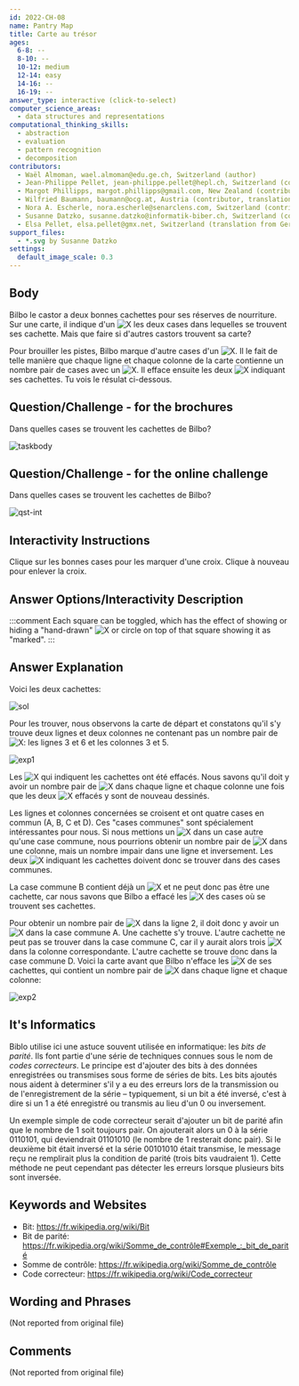```yaml
---
id: 2022-CH-08
name: Pantry Map
title: Carte au trésor
ages:
  6-8: --
  8-10: --
  10-12: medium
  12-14: easy
  14-16: --
  16-19: --
answer_type: interactive (click-to-select)
computer_science_areas:
  - data structures and representations
computational_thinking_skills:
  - abstraction
  - evaluation
  - pattern recognition
  - decomposition
contributors:
  - Waël Almoman, wael.almoman@edu.ge.ch, Switzerland (author)
  - Jean-Philippe Pellet, jean-philippe.pellet@hepl.ch, Switzerland (contributor)
  - Margot Phillipps, margot.phillipps@gmail.com, New Zealand (contributor)
  - Wilfried Baumann, baumann@ocg.at, Austria (contributor, translation from English into German)
  - Nora A. Escherle, nora.escherle@senarclens.com, Switzerland (contributor)
  - Susanne Datzko, susanne.datzko@informatik-biber.ch, Switzerland (contributor, graphics)
  - Elsa Pellet, elsa.pellet@gmx.net, Switzerland (translation from German into French)
support_files:
  - *.svg by Susanne Datzko
settings:
  default_image_scale: 0.3
---
```


[exp1]: graphics/2022-CH-08-explanation1.svg "Explication 1"
[exp2]: graphics/2022-CH-08-explanation2.svg "Explication 2"
[sol]: graphics/2022-CH-08-solution.svg "Solution"
[taskbody]: graphics/2022-CH-08-taskbody.svg "Carte"
[X]: graphics/2022-CH-08-inline_cross.svg "X (15px inline(+0.3ex))"
[qst-int]: interactivity/2022-CH-08-question_interactive.svg

## Body

Bilbo le castor a deux bonnes cachettes pour ses réserves de nourriture. Sur une carte, il indique d'un ![X] les deux cases dans lequelles se trouvent ses cachette. Mais que faire si d'autres castors trouvent sa carte?

Pour brouiller les pistes, Bilbo marque d'autre cases d'un ![X]. Il le fait de telle manière que chaque ligne et chaque colonne de la carte contienne un nombre pair de cases avec un ![X]. Il efface ensuite les deux ![X] indiquant ses cachettes. Tu vois le résulat ci-dessous.

## Question/Challenge - for the brochures

Dans quelles cases se trouvent les cachettes de Bilbo?

![taskbody]


## Question/Challenge - for the online challenge

Dans quelles cases se trouvent les cachettes de Bilbo?

![qst-int]

## Interactivity Instructions

Clique sur les bonnes cases pour les marquer d'une croix. Clique à nouveau pour enlever la croix.

## Answer Options/Interactivity Description

<!-- empty -->

:::comment
Each square can be toggled, which has the effect of showing or hiding a "hand-drawn" ![X] or circle on top of that square showing it as "marked".
:::


## Answer Explanation

Voici les deux cachettes:

![sol]

Pour les trouver, nous observons la carte de départ et constatons qu'il s'y trouve deux lignes et deux colonnes ne contenant pas un nombre pair de ![X]: les lignes 3 et 6 et les colonnes 3 et 5.

![exp1]

Les ![X] qui indiquent les cachettes ont été effacés. Nous savons qu'il doit y avoir un nombre pair de ![X] dans chaque ligne et chaque colonne une fois que les deux ![X] effacés y sont de nouveau dessinés.

Les lignes et colonnes concernées se croisent et ont quatre cases en commun (A, B, C et D). Ces "cases communes" sont spécialement intéressantes pour nous. Si nous mettions un ![X] dans un case autre qu'une case commune, nous pourrions obtenir un nombre pair de ![X] dans une colonne, mais un nombre impair dans une ligne et inversement. Les deux ![X] indiquant les cachettes doivent donc se trouver dans des cases communes.

La case commune B contient déjà un ![X] et ne peut donc pas être une cachette, car nous savons que Bilbo a effacé les ![X] des cases où se trouvent ses cachettes.

Pour obtenir un nombre pair de ![X] dans la ligne 2, il doit donc y avoir un ![X] dans la case commune A. Une cachette s'y trouve. L'autre cachette ne peut pas se trouver dans la case commune C, car il y aurait alors trois ![X] dans la colonne correspondante. L'autre cachette se trouve donc dans la case commune D. Voici la carte avant que Bilbo n'efface les ![X] de ses cachettes, qui contient un nombre pair de ![X] dans chaque ligne et chaque colonne:

![exp2]


## It's Informatics

Biblo utilise ici une astuce souvent utilisée en informatique: les _bits de parité_. Ils font partie d'une série de techniques connues sous le nom de _codes correcteurs_. Le principe est d'ajouter des bits à des données enregistrées ou transmises sous forme de séries de bits. Les bits ajoutés nous aident à determiner s'il y a eu des erreurs lors de la transmission ou de l'enregistrement de la série – typiquement, si un bit a été inversé, c'est à dire si un 1 a été enregistré ou transmis au lieu d'un 0 ou inversement.

Un exemple simple de code correcteur serait d'ajouter un bit de parité afin que le nombre de 1 soit toujours pair. On ajouterait alors un 0 à la série 0110101, qui deviendrait 01101010 (le nombre de 1 resterait donc pair). Si le deuxième bit était inversé et la série 00101010 était transmise, le message reçu ne remplirait plus la condition de parité (trois bits vaudraient 1). Cette méthode ne peut cependant pas détecter les erreurs lorsque plusieurs bits sont inversée.


## Keywords and Websites

 - Bit: https://fr.wikipedia.org/wiki/Bit
 - Bit de parité: https://fr.wikipedia.org/wiki/Somme_de_contrôle#Exemple_:_bit_de_parité
 - Somme de contrôle: https://fr.wikipedia.org/wiki/Somme_de_contrôle
 - Code correcteur: https://fr.wikipedia.org/wiki/Code_correcteur


## Wording and Phrases

(Not reported from original file)


## Comments

(Not reported from original file)
